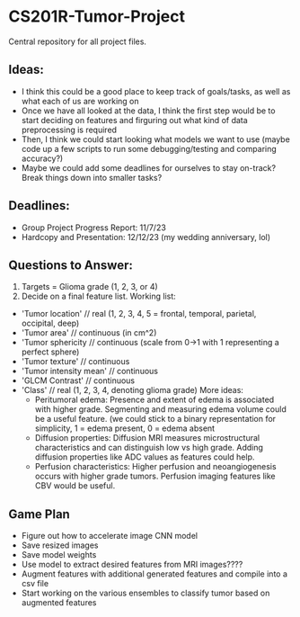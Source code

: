 # CS201R-Tumor-Project
Central repository for all project files. 


## Ideas:
- I think this could be a good place to keep track of goals/tasks, as well as what each of us are working on
- Once we have all looked at the data, I think the first step would be to start deciding on features and firguring out what kind of data preprocessing is required
- Then, I think we could start looking what models we want to use (maybe code up a few scripts to run some debugging/testing and comparing accuracy?)
- Maybe we could add some deadlines for ourselves to stay on-track? Break things down into smaller tasks? 


## Deadlines:
- Group Project Progress Report: 11/7/23
- Hardcopy and Presentation: 12/12/23 (my wedding anniversary, lol)

## Questions to Answer:
1) Targets = Glioma grade (1, 2, 3, or 4)
2) Decide on a final feature list. Working list:
  - 'Tumor location' // real (1, 2, 3, 4, 5 = frontal, temporal, parietal, occipital, deep)
  - 'Tumor area' // continuous (in cm^2)
  - 'Tumor sphericity // continuous (scale from 0->1 with 1 representing a perfect sphere)
  - 'Tumor texture' // continuous
  - 'Tumor intensity mean' // continuous
  -  'GLCM Contrast' // continuous
  -  'Class' // real (1, 2, 3, 4, denoting glioma grade)
    More ideas:
      - Peritumoral edema: Presence and extent of edema is associated with higher grade. Segmenting and measuring edema volume could be a useful feature.          (we could stick to a binary representation for simplicity, 1 = edema present, 0 = edema absent
      - Diffusion properties: Diffusion MRI measures microstructural characteristics and can distinguish low vs high grade. Adding diffusion properties            like ADC values as features could help.
      - Perfusion characteristics: Higher perfusion and neoangiogenesis occurs with higher grade tumors. Perfusion imaging features like CBV would be
        useful.

## Game Plan
- Figure out how to accelerate image CNN model
- Save resized images
- Save model weights
- Use model to extract desired features from MRI images????
- Augment features with additional generated features and compile into a csv file
- Start working on the various ensembles to classify tumor based on augmented features
